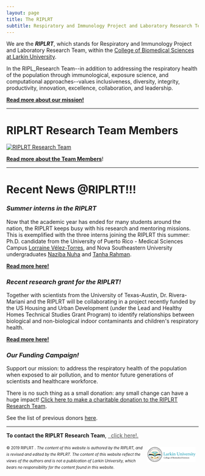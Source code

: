 ```yaml
---
layout: page
title: The RIPLRT
subtitle: Respiratory and Immunology Project and Laboratory Research Team
---
```


We are the <b><i>RIPLRT</i></b>, which stands for Respiratory and Immunology Project and Laboratory Research Team, within the 
<a href="http://ularkin.org/college-of-biomedical-sciences/" target="_blank">College of Biomedical Sciences at Larkin University</a>.

In the RIPL_Research Team--in addition to addressing the respiratory health of the population through immunological, exposure science, and computational approaches--values inclusiveness, diversity, integrity, productivity, innovation, excellence, collaboration, and leadership.

<b><a href="mission" class="list-filter">Read more about our mission!</a></b>

---
# RIPLRT Research Team Members

<a href="https://www.riplrt.com/members/">
  <img src="/img/RIPLRTRT3.png" alt="RIPLRT Research Team" class="inline"/>
</a>

[**Read more about the Team Members**](https://www.riplrt.com/members)!

---
# Recent News @RIPLRT!!!

### *Summer interns in the RIPLRT*

Now that the academic year has ended for many students around the nation, the RIPLRT keeps busy with his research and mentoring missions. This is exemplified with the three interns joining the RIPLRT this summer: Ph.D. candidate from the University of Puerto Rico - Medical Sciences Campus <a href="https://www.riplrt.com/members/#Lorraine%20Torres-V%C3%A9lez" target="_blank">Lorraine Vélez-Torres</a>, and Nova Southeastern University undergraduates <a href="https://www.riplrt.com/members/#Naziba%20Nuha" target="_blank">Naziba Nuha</a> and <a href="https://www.riplrt.com/members/#Tanha%20Rahman" target="_blank">Tanha Rahman</a>.

<b><a href="https://www.riplrt.com/2019-05-30-interns-joining-the-riplrt/" class="list-filter">Read more here!</a></b>

### *Recent research grant for the RIPLRT!*

Together with scientists from the University of Texas-Austin, Dr. Rivera-Mariani and the RIPLRT will be collaborating in a project recently funded by the US Housing and Urban Development (under the Lead and Healthy Homes Technical Studies Grant Program) to identify relationships between biological and non-biological indoor contaminants and children's respiratory health. 

<b><a href="https://www.riplrt.com/2018-11-29-hud-grant-indoor-pollution/" class="list-filter">Read more here!</a></b>


### *Our Funding Campaign!*

Support our mission: to address the respiratory health of the population when exposed to air pollution, and to mentor future generations of scientists and healthcare workforce.

There is no such thing as a small donation: any small change can have a huge impact! <a href="https://www.gofundme.com/advocate-for-the-ripleffect?sharetype=teams&member=275308&rcid=r01-153687396981-61436b19e158485d&pc=ot_co_campmgmt_w" target="_blank">Click here to make a charitable donation to the RIPLRT Research Team</a>.

See the list of previous donors [here](https://www.riplrt.com/donors).


---
**To contact the RIPLRT Research Team**, 
<a href="mailto:contactus@riplrt.com" target="_blank" style="color:#515151;"><i class="fa fa-envelope" style="font-size:1em"></i> &nbsp; click here!.<br></a>

<a href="http://ularkin.org/college-of-biomedical-sciences/">
  <img src="/img/LU-Biomed-Logo-Horizontal-1.png" alt="College of Biomedical Sciences at Larkin University" align="right" style="width: 25%; height: 25%; margin:8px"/>
</a>

<font size="1">&#169; 2019 RIPLRT . <i>The content of this website is authored by the RIPLRT, and is revised and edited by the RIPLRT. The content of this website reflect the views of the authors and is not a publication of Larkin University, which bears no responsibility for the content found in this website</i>.</font>



